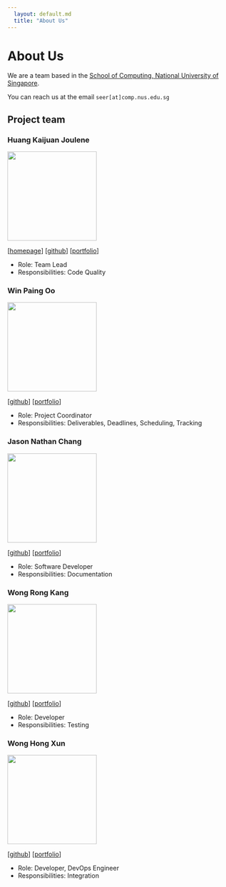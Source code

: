 ```yaml
---
  layout: default.md
  title: "About Us"
---
```


# About Us

We are a team based in the [School of Computing, National University of Singapore](http://www.comp.nus.edu.sg).

You can reach us at the email `seer[at]comp.nus.edu.sg`

## Project team

### Huang Kaijuan Joulene

<img src="images/joulenergy.png" width="200px">

[[homepage]()]
[[github](https://github.com/joulenergy)]
[[portfolio](team/johndoe.md)]

* Role: Team Lead
* Responsibilities: Code Quality

### Win Paing Oo

<img src="images/ferroklaser.png" width="200px">

[[github](http://github.com/ferroklaser)]
[[portfolio](team/johndoe.md)]

* Role: Project Coordinator
* Responsibilities: Deliverables, Deadlines, Scheduling, Tracking

### Jason Nathan Chang

<img src="images/jasonchang419.png" width="200px">

[[github](http://github.com/jasonchang419)] [[portfolio](team/johndoe.md)]

* Role: Software Developer
* Responsibilities: Documentation

### Wong Rong Kang

<img src="images/rongkangw.png" width="200px">

[[github](http://github.com/rongkangw)]
[[portfolio](team/johndoe.md)]

* Role: Developer
* Responsibilities: Testing

### Wong Hong Xun

<img src="images/hongxun03.png" width="200px">

[[github](http://github.com/hongxun03)]
[[portfolio](team/johndoe.md)]

* Role: Developer, DevOps Engineer
* Responsibilities: Integration
